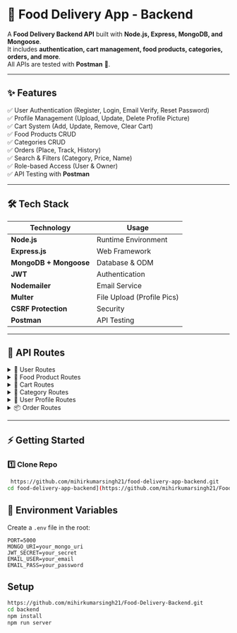 # 🍴 Food Delivery App - Backend  

A **Food Delivery Backend API** built with **Node.js, Express, MongoDB, and Mongoose**.  
It includes **authentication, cart management, food products, categories, orders, and more**.  
All APIs are tested with **Postman** 🚀.  

---

## ✨ Features  
✅ User Authentication (Register, Login, Email Verify, Reset Password)  
✅ Profile Management (Upload, Update, Delete Profile Picture)  
✅ Cart System (Add, Update, Remove, Clear Cart)  
✅ Food Products CRUD  
✅ Categories CRUD  
✅ Orders (Place, Track, History)  
✅ Search & Filters (Category, Price, Name)  
✅ Role-based Access (User & Owner)  
✅ API Testing with **Postman**  

---

## 🛠️ Tech Stack  

| Technology | Usage |
|------------|--------|
| **Node.js** | Runtime Environment |
| **Express.js** | Web Framework |
| **MongoDB + Mongoose** | Database & ODM |
| **JWT** | Authentication |
| **Nodemailer** | Email Service |
| **Multer** | File Upload (Profile Pics) |
| **CSRF Protection** | Security |
| **Postman** | API Testing |

---

## 📌 API Routes  

<details>
<summary>👤 User Routes</summary>

- `POST /register-user` → Register a new user  
- `POST /verify-email` → Verify user email  
- `POST /login-user` → Login user  
- `GET /csrf-token` → Get CSRF token  
- `GET /logout-user` → Logout user  
- `POST /send-password-reset-token` → Send reset token  
- `POST /reset-password/:token` → Reset password  

</details>

<details>
<summary>🍔 Food Product Routes</summary>

- `POST /adding-food-items` → Add food (Owner only)  
- `PUT /update-food-items/:foodItemId` → Update food (Owner only)  
- `GET /all-food-lists` → Get all food items  
- `GET /single-food/:singleFoodItemId` → Get single food item  
- `GET /products/food-category` → Filter by category  
- `GET /foods/price` → Filter by price (min & max)  
- `GET /foods/category` → Get foods with category  
- `GET /foods/fields` → Get foods with name & price only  
- `GET /foods/search` → Search food items  

</details>

<details>
<summary>🛒 Cart Routes</summary>

- `POST /add-cart` → Add to cart  
- `GET /cart-list/:cartId` → Get cart details  
- `PUT /update-cart/:cartId` → Update cart  
- `DELETE /remove-cart/:cartId` → Remove cart  
- `DELETE /clear-cart` → Clear entire cart  
- `DELETE /cart/:cartId/item/:productId` → Remove specific item  

</details>

<details>
<summary>📂 Category Routes</summary>

- `POST /add-food-category` → Add category (Owner only)  
- `PUT /update-food-category/:foodId` → Update category (Owner only)  
- `DELETE /delete-food-category/:foodId` → Delete category (Owner only)  
- `GET /all-food-category-list` → Get all categories  
- `GET /single-category-food/:foodId` → Get single category  

</details>

<details>
<summary>👤 User Profile Routes</summary>

- `POST /auth-user/upload-profile-pic` → Upload profile picture  
- `PUT /auth-user/update-profile-pic` → Update profile picture  
- `GET /auth-user/profile-pic` → Get profile picture  
- `DELETE /auth-user/delete-profile-pic` → Delete profile picture  

</details>

<details>
<summary>📦 Order Routes</summary>

- `POST /make-order/:cartId` → Make order from cart  
- `PATCH /:orderId/status` → Update order status (Owner only)  
- `PATCH /:orderId/history` → Get order history (Owner only)  
- `GET /my` → Get all my orders (User)  
- `GET /search/my` → Search orders (User)  
- `GET /order-list` → Get all orders (Owner only)  

</details>

---

## ⚡ Getting Started  

### 1️⃣ Clone Repo  
```bash
 https://github.com/mihirkumarsingh21/food-delivery-app-backend.git
cd food-delivery-app-backend](https://github.com/mihirkumarsingh21/Food-Delivery-Backend.git)
```


## 🔑 Environment Variables  

Create a `.env` file in the root:  

```env
PORT=5000
MONGO_URI=your_mongo_uri
JWT_SECRET=your_secret
EMAIL_USER=your_email
EMAIL_PASS=your_password
```

## Setup  

```bash
https://github.com/mihirkumarsingh21/Food-Delivery-Backend.git
cd backend
npm install
npm run server
```




